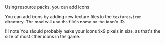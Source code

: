 Using resource packs, you can add icons 

You can add icons by adding new texture files to the `textures/icon` directory. The mod will use the file's name as the icon's ID.

!!! note
    You should probably make your icons 9x9 pixels in size, as that's the size of most other icons in the game.